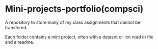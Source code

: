 # Mini-projects-portfolio(compsci)
A repository to store many of my class assignments that cannot be transfered.

Each folder contains a mini project, often with a dataset or .txt read in file and a readme.
